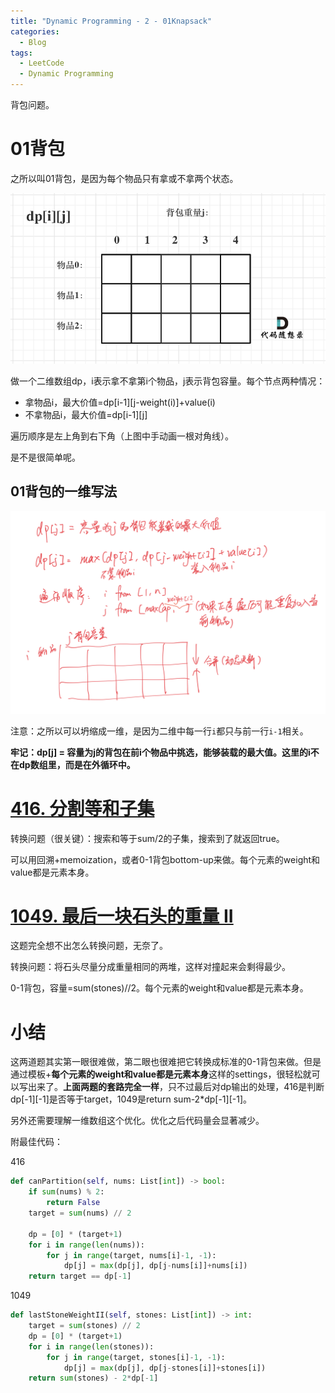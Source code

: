 ```yaml
---
title: "Dynamic Programming - 2 - 01Knapsack"
categories:
  - Blog
tags:
  - LeetCode
  - Dynamic Programming
---
```


背包问题。

# 01背包

之所以叫01背包，是因为每个物品只有拿或不拿两个状态。

![01knapsack](/assets/dp/01knapsack.png)

做一个二维数组dp，i表示拿不拿第i个物品，j表示背包容量。每个节点两种情况：

* 拿物品i，最大价值=dp[i-1]\[j-weight(i)]+value(i)
* 不拿物品i，最大价值=dp[i-1]\[j]

遍历顺序是左上角到右下角（上图中手动画一根对角线）。

是不是很简单呢。

## 01背包的一维写法

![01k2](/assets/dp/01k2.png)

注意：之所以可以坍缩成一维，是因为二维中每一行`i`都只与前一行`i-1`相关。

**牢记：dp[j] = 容量为j的背包在前i个物品中挑选，能够装载的最大值。这里的i不在dp数组里，而是在外循环中。**

# [416. 分割等和子集](https://leetcode-cn.com/problems/partition-equal-subset-sum/)

转换问题（很关键）：搜索和等于sum/2的子集，搜索到了就返回true。

可以用回溯+memoization，或者0-1背包bottom-up来做。每个元素的weight和value都是元素本身。

# [1049. 最后一块石头的重量 II](https://leetcode-cn.com/problems/last-stone-weight-ii/)

这题完全想不出怎么转换问题，无奈了。

转换问题：将石头尽量分成重量相同的两堆，这样对撞起来会剩得最少。

0-1背包，容量=sum(stones)//2。每个元素的weight和value都是元素本身。

# 小结

这两道题其实第一眼很难做，第二眼也很难把它转换成标准的0-1背包来做。但是通过模板+**每个元素的weight和value都是元素本身**这样的settings，很轻松就可以写出来了。**上面两题的套路完全一样**，只不过最后对dp输出的处理，416是判断dp[-1]\[-1]是否等于target，1049是return sum-2*dp[-1]\[-1]。

另外还需要理解一维数组这个优化。优化之后代码量会显著减少。

附最佳代码：

416

```python
def canPartition(self, nums: List[int]) -> bool:
    if sum(nums) % 2:
        return False
    target = sum(nums) // 2

    dp = [0] * (target+1)
    for i in range(len(nums)):
        for j in range(target, nums[i]-1, -1):
            dp[j] = max(dp[j], dp[j-nums[i]]+nums[i])
    return target == dp[-1]
```

1049

```python
def lastStoneWeightII(self, stones: List[int]) -> int:
    target = sum(stones) // 2
    dp = [0] * (target+1)
    for i in range(len(stones)):
        for j in range(target, stones[i]-1, -1):
            dp[j] = max(dp[j], dp[j-stones[i]]+stones[i])
    return sum(stones) - 2*dp[-1]
```




